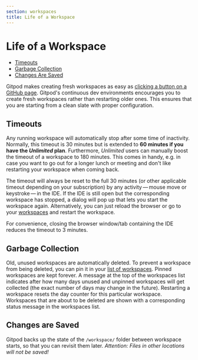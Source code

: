 ```yaml
---
section: workspaces
title: Life of a Workspace
---
```


<script context="module">
  export const prerender = true;
</script>

# Life of a Workspace

- [Timeouts](#timeouts)
- [Garbage Collection](#garbage-collection)
- [Changes Are Saved](#changes-are-saved)

Gitpod makes creating fresh workspaces as easy as [clicking a button on a GitHub page](/docs/browser-extension).
Gitpod's continuous dev environments encourages you to create fresh workspaces rather than restarting older ones.
This ensures that you are starting from a clean slate with proper configuration.

## Timeouts

Any running workspace will automatically stop after some time of inactivity. Normally, this timeout is 30 minutes but is extended to **60 minutes if you have the _Unlimited_ plan**.
Furthermore, _Unlimited_ users can manually boost the timeout of a workspace to 180 minutes. This comes in handy, e.g. in case you want to go out for a longer lunch or meeting and don't like restarting your workspace when coming back.

The timeout will always be reset to the full 30 minutes (or other applicable timeout depending on your subscription) by any activity&thinsp;—&thinsp;mouse move or keystroke&thinsp;—&thinsp;in the IDE.
If the IDE is still open but the corresponding workspace has stopped, a dialog will pop up that lets you start the workspace
again. Alternatively, you can just reload the browser or go to your [workspaces](https://gitpod.io/workspaces) and restart the workspace.

For convenience, closing the browser window/tab containing the IDE reduces the timeout to 3 minutes.

## Garbage Collection

Old, unused workspaces are automatically deleted. To prevent a workspace from being deleted, you can pin it in your [list of workspaces](https://gitpod.io/workspaces/). Pinned workspaces are kept forever. A message at the top of the workspaces list indicates after how many days unused and unpinned workspaces will get collected (the exact number of days may change in the future). Restarting a workspace resets the day counter for this particular workspace. Workspaces that are about to be deleted are shown with a corresponding status message in the workspaces list.

## Changes are Saved

Gitpod backs up the state of the `/workspace/` folder between workspace starts, so that
you can revisit them later. _Attention: Files in other locations will not be saved!_
